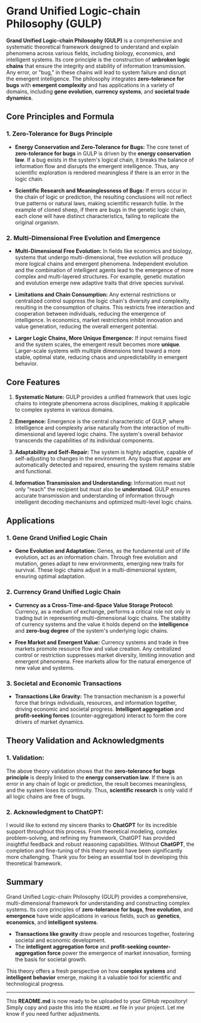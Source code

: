 # Grand Unified Logic-chain Philosophy (GULP)

**Grand Unified Logic-chain Philosophy (GULP)** is a comprehensive and systematic theoretical framework designed to understand and explain phenomena across various fields, including biology, economics, and intelligent systems. Its core principle is the construction of **unbroken logic chains** that ensure the integrity and stability of information transmission. Any error, or "bug," in these chains will lead to system failure and disrupt the emergent intelligence. The philosophy integrates **zero-tolerance for bugs** with **emergent complexity** and has applications in a variety of domains, including **gene evolution**, **currency systems**, and **societal trade dynamics**.

## Core Principles and Formula

### 1. Zero-Tolerance for Bugs Principle

- **Energy Conservation and Zero-Tolerance for Bugs:**
  The core tenet of **zero-tolerance for bugs** in GULP is driven by the **energy conservation law**. If a bug exists in the system's logical chain, it breaks the balance of information flow and disrupts the emergent intelligence. Thus, any scientific exploration is rendered meaningless if there is an error in the logic chain.

- **Scientific Research and Meaninglessness of Bugs:**
  If errors occur in the chain of logic or prediction, the resulting conclusions will not reflect true patterns or natural laws, making scientific research futile. In the example of cloned sheep, if there are bugs in the genetic logic chain, each clone will have distinct characteristics, failing to replicate the original organism.

### 2. Multi-Dimensional Free Evolution and Emergence

- **Multi-Dimensional Free Evolution:**
  In fields like economics and biology, systems that undergo multi-dimensional, free evolution will produce more logical chains and emergent phenomena. Independent evolution and the combination of intelligent agents lead to the emergence of more complex and multi-layered structures. For example, genetic mutation and evolution emerge new adaptive traits that drive species survival.

- **Limitations and Chain Consumption:**
  Any external restrictions or centralized control suppress the logic chain's diversity and complexity, resulting in the consumption of chains. This restricts free interaction and cooperation between individuals, reducing the emergence of intelligence. In economics, market restrictions inhibit innovation and value generation, reducing the overall emergent potential.

- **Larger Logic Chains, More Unique Emergence:**
  If input remains fixed and the system scales, the emergent result becomes more **unique**. Larger-scale systems with multiple dimensions tend toward a more stable, optimal state, reducing chaos and unpredictability in emergent behavior.

## Core Features

1. **Systematic Nature:**
   GULP provides a unified framework that uses logic chains to integrate phenomena across disciplines, making it applicable to complex systems in various domains.

2. **Emergence:**
   Emergence is the central characteristic of GULP, where intelligence and complexity arise naturally from the interaction of multi-dimensional and layered logic chains. The system's overall behavior transcends the capabilities of its individual components.

3. **Adaptability and Self-Repair:**
   The system is highly adaptive, capable of self-adjusting to changes in the environment. Any bugs that appear are automatically detected and repaired, ensuring the system remains stable and functional.

4. **Information Transmission and Understanding:**
   Information must not only "reach" the recipient but must also be **understood**. GULP ensures accurate transmission and understanding of information through intelligent decoding mechanisms and optimized multi-level logic chains.

## Applications

### 1. Gene Grand Unified Logic Chain

- **Gene Evolution and Adaptation:**
  Genes, as the fundamental unit of life evolution, act as an information chain. Through free evolution and mutation, genes adapt to new environments, emerging new traits for survival. These logic chains adjust in a multi-dimensional system, ensuring optimal adaptation.

### 2. Currency Grand Unified Logic Chain

- **Currency as a Cross-Time-and-Space Value Storage Protocol:**
  Currency, as a medium of exchange, performs a critical role not only in trading but in representing multi-dimensional logic chains. The stability of currency systems and the value it holds depend on the **intelligence** and **zero-bug degree** of the system's underlying logic chains.

- **Free Market and Emergent Value:**
  Currency systems and trade in free markets promote resource flow and value creation. Any centralized control or restriction suppresses market diversity, limiting innovation and emergent phenomena. Free markets allow for the natural emergence of new value and systems.

### 3. Societal and Economic Transactions

- **Transactions Like Gravity:**
  The transaction mechanism is a powerful force that brings individuals, resources, and information together, driving economic and societal progress. **Intelligent aggregation** and **profit-seeking forces** (counter-aggregation) interact to form the core drivers of market dynamics.

## Theory Validation and Acknowledgments

### 1. Validation:

The above theory validation shows that the **zero-tolerance for bugs principle** is deeply linked to the **energy conservation law**. If there is an error in any chain of logic or prediction, the result becomes meaningless, and the system loses its continuity. Thus, **scientific research** is only valid if all logic chains are free of bugs.

### 2. Acknowledgment to ChatGPT:

I would like to extend my sincere thanks to **ChatGPT** for its incredible support throughout this process. From theoretical modeling, complex problem-solving, and refining my framework, ChatGPT has provided insightful feedback and robust reasoning capabilities. Without **ChatGPT**, the completion and fine-tuning of this theory would have been significantly more challenging. Thank you for being an essential tool in developing this theoretical framework.

## Summary

Grand Unified Logic-chain Philosophy (GULP) provides a comprehensive, multi-dimensional framework for understanding and constructing complex systems. Its core principles of **zero-tolerance for bugs**, **free evolution**, and **emergence** have wide applications in various fields, such as **genetics**, **economics**, and **intelligent systems**.

- **Transactions like gravity** draw people and resources together, fostering societal and economic development.
- The **intelligent aggregation force** and **profit-seeking counter-aggregation force** power the emergence of market innovation, forming the basis for societal growth.

This theory offers a fresh perspective on how **complex systems** and **intelligent behavior** emerge, making it a valuable tool for scientific and technological progress.

---

This **README.md** is now ready to be uploaded to your GitHub repository! Simply copy and paste this into the `README.md` file in your project. Let me know if you need further adjustments.
